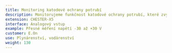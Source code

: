 ```yaml
---
title: Monitoring katodové ochrany potrubí
description: Monitorujeme funkčnost katodové ochrany potrubí, které zvyšuje jeho životnost ochranou proti korozi. Nasazeno v místech bez možnosti napájení ze sítě.
extension: CHESTER-X5
interface: Analogový vstup
example: Přesné měření napětí -30 až +30 V
customer: E.On
use: Plynárenství, vodárenství
weight: 130
---
```

